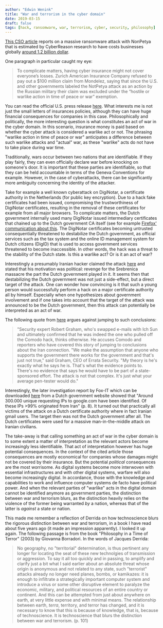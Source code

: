 ```yaml
---
author: "Edwin Wenink"
title: "War and terrorism in the cyber domain"
date: 2019-03-15
draft: false
tags: [hack, ransomware, war, terrorism, cyber, security, philosophy]
---
```


[This CSO article](https://www.csoonline.com/article/3345967/is-the-world-ready-for-the-next-big-ransomware-attack.html) reports on a massive ransomware attack with NonPetya that is estimated by CyberReason research to have costs businesses globally [around 1.2 billion dollar](https://www.cybereason.com/blog/notpetya-costs-companies-1.2-billion-in-revenue).

One paragraph in particular caught my eye:

> To complicate matters, having cyber insurance might not cover everyone’s losses. Zurich American Insurance Company refused to pay out a $100 million claim from Mondelez, saying that since the U.S. and other governments labeled the NotPetya attack as an action by the Russian military their claim was excluded under the “hostile or warlike action in time of peace or war” exemption.

You can read the official U.S. press release [here](https://www.whitehouse.gov/briefings-statements/statement-press-secretary-25/). 
What interests me is not just the small letters of insurances policies, although they can have huge financial consequences for companies in this case.
Philosophically and politically, the more interesting question is what constitutes an act of war in the cyber domain.
In this scenario, insurance money is paid based on whether the cyber attack is considered a warlike act or not.
The phrasing "warlike action in time of peace or war" anticipates a difference between such warlike attacks and "actual" war, as these "warlike" acts do not have to take place during war time.

Traditionally, wars occur between two nations that are identifiable.
If they play fairly, they can even officially declare war before knocking on someone's door. 
It is important that these parties are identifiable, so that they can be held accountable in terms of the Geneva Conventions for example.
However, in the case of cyberattacks, there can be significantly more ambiguity concerning the identity of the attacker.

Take for example a well known cyberattack on DigiNotar, a certificate authority in the Netherlands (for public key encryption). 
Due to a hack fake certificates had been issued, compromising the trustworthiness of DigiNotar certificates, resulting in the removal of these certificates for example from all major browsers. 
To complicate matters, the Dutch government internally used many DigiNotar issued intermediary certificates that chained up to the Dutch government CA itself (see for example [Firefox' communication about this](https://blog.mozilla.org/security/2011/09/02/diginotar-removal-follow-up/).
The DigiNotar certificates becoming untrusted consequentially threatened to destabilize the Dutch government, as official services such as the tax system and the online ID management system for Dutch citizens (DigID) that is used to access government services threatened to become inaccessible. 
In other words, the hack was a threat to the stability of the Dutch state.
Is this a warlike act? Or is it an act of war?

Interestingly a presumably Iranian hacker claimed the attack [here](https://pastebin.com/1AxH30em) and stated that his motivation was political: revenge for the Srebrenica massacre the part the Dutch government played in it. 
It seems then that destabilizing the Dutch government was not just a side-effect, but a direct target of the attack.
One can wonder how convincing is it that such a young person would successfully perform a hack on a major certificate authority all by himself. 
Especially when one hypothesizes about government involvement and if one takes into account that the target of the attack was announced to be the Dutch government, then this attack can potentially be interpreted as an act of war.

The following quote from [here](https://www.computerworld.com/article/2507509/comodo-hacker-claims-another-certificate-authority.html) argues against jumping to such conclusions:

> "Security expert Robert Graham, who's swapped e-mails with Ich Sun and ultimately confirmed that he was indeed the one who pulled off the Comodo hack, thinks otherwise. He accuses Comodo and reporters who have covered this story of jumping to conclusions about the Iran connection. "We make the assumption that anyone who supports the government there works for the government and that's just not true," said Graham, CEO of Errata Security. "My theory is he's exactly what he says he is. That's what the evidence points to. There's no evidence that says he would have to be part of a state-sponsored effort. The attack is not that complex. It's just what your average pen-tester would do."

Interestingly, the later investigation report by Fox-IT which can be downloaded [here](https://www.rijksoverheid.nl/bestanden/documenten-en-publicaties/rapporten/2011/09/05/diginotar-public-report-version-1/rapport-fox-it-operation-black-tulip-v1-0.pdf) from a Dutch government website showed that "Around 300.000 unique requesting IPs to google.com have been identified. Of these IPs \>99% originated from Iran" (p. 8). 
It turned out that practically all victims of the attack on a Dutch certificate authority where in fact Iranian gmail users. 
The target then was not the Dutch government after all. The Dutch certificates were used for a massive man-in-the-middle attack on Iranian civilians.

The take-away is that calling something an act of war in the cyber domain is to some extent a matter of interpretation as the relevant actors become increasingly less identifiable.
That act of interpretation however has huge potential consequences.
In the context of the cited article those consequences are mostly economical for companies whose damages might not be covered by their insurance. 
But the potential *political* consequences are the most worrisome. 
As digital systems become more interwoven with essential infrastructures and with other digital systems, warfare will also become increasingly digital.
In accordance, those with the knowledge and capabilities to work and influence computer systems de facto have political power.
And when the relevant parties of "warlike" acts in the digital domain cannot be identified anymore as government parties, the distinction between war and terrorism blurs, as the distinction heavily relies on the violence of the former being warranted *by* a nation, whereas that of the latter is *against* a state or nation.

This made me remember a reflection of Derrida on how technoscience blurs the rigorous distinction between war and terrorism, in a book I have read about five years ago (it made an impression apparently). 
I looked it up again. 
The following passage is from the book "Philosophy in a Time of Terror" (2003) by Giovanna Borradori. 
In the words of Jacques Derrida:

> No geography, no "territorial" determination, is thus pertinent any longer for locating the seat of these new technolgies of transmission or aggression. To say it all too quickly and in passing, to amplify and clarify just a bit what I said earlier about an absolute threat whose origin is anonymous and not related to any state, such "terrorist" attacks already no longer need planes, bombs, or kamikazes: it is enough to infiltrate a strategically important computer system and introduce a virus or some other disruptive element to paralyze the economic, military, and political resources of an entire country or continent. And this can be attempted from just about anywhere on earth, at very little expense and with minimal means. The relationship between earth, *terra*, territory, and terror has changed, and it is necessary to know that this is because of knowledge, that is, because of technoscience. It is technoscience that blurs the distinction between war and terrorism. (p. 101)

